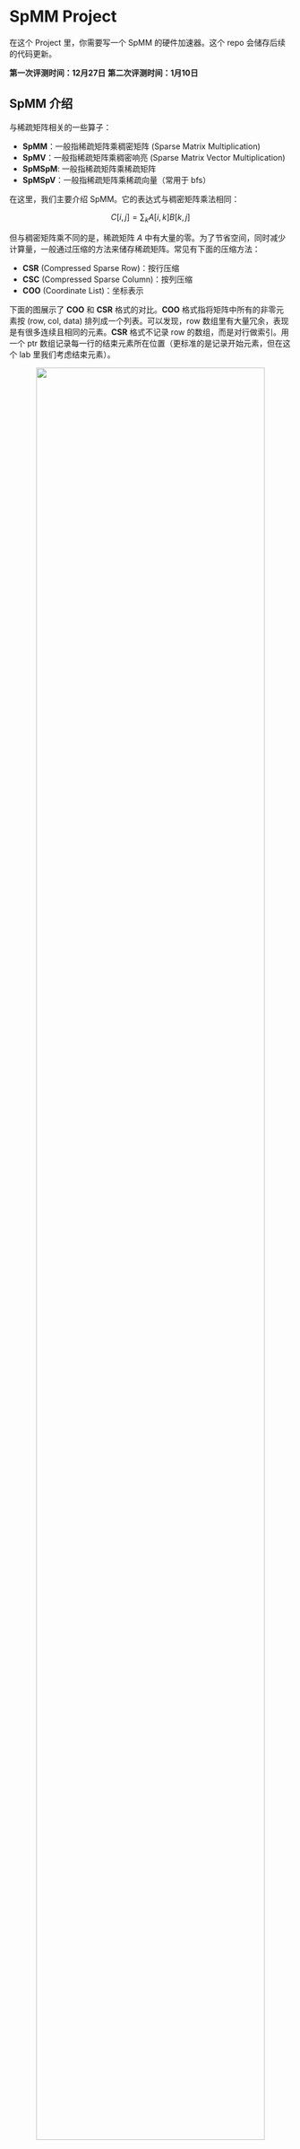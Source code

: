 # SpMM Project

在这个 Project 里，你需要写一个 SpMM 的硬件加速器。这个 repo 会储存后续的代码更新。

**第一次评测时间：12月27日**
**第二次评测时间：1月10日**

## SpMM 介绍

与稀疏矩阵相关的一些算子：

* **SpMM**：一般指稀疏矩阵乘稠密矩阵 (Sparse Matrix Multiplication)
* **SpMV**：一般指稀疏矩阵乘稠密响亮 (Sparse Matrix Vector Multiplication)
* **SpMSpM**: 一般指稀疏矩阵乘稀疏矩阵
* **SpMSpV**：一般指稀疏矩阵乘稀疏向量（常用于 bfs）

在这里，我们主要介绍 SpMM。它的表达式与稠密矩阵乘法相同：

$$
C[i,j] = \sum_{k} A[i,k] B[k, j]
$$

但与稠密矩阵乘不同的是，稀疏矩阵 $A$ 中有大量的零。为了节省空间，同时减少计算量，一般通过压缩的方法来储存稀疏矩阵。常见有下面的压缩方法：

* **CSR** (Compressed Sparse Row)：按行压缩
* **CSC** (Compressed Sparse Column)：按列压缩
* **COO** (Coordinate List)：坐标表示

下面的图展示了 **COO** 和 **CSR** 格式的对比。**COO** 格式指将矩阵中所有的非零元素按 (row, col, data) 排列成一个列表。可以发现，row 数组里有大量冗余，表现是有很多连续且相同的元素。**CSR** 格式不记录 row 的数组，而是对行做索引。用一个 ptr 数组记录每一行的结束元素所在位置（更标准的是记录开始元素，但在这个 lab 里我们考虑结束元素）。

<div align='center'>
<img src='figs/image-2.png' width='90%'/>
</div>

在上图的 **CSR** 格式中，第 i 行的元素的储存在 `ptr[i - 1] + 1 ~ ptr[i]` 的闭区间里。

根据输入格式、矩阵稀疏度的不同，有主要有下面的几类稀疏矩阵乘方法：

* **Row Based**: 每次将稀疏矩阵 $A$ 中的一个数与 $B$ 的一行相乘，适合 $B$ 很宽的场景
* **Inner Product**: 每次将稀疏矩阵 $A$ 的一行与 $B$ 的一列相乘，适合非零元个数适中的场景
* **Outer Product**: 每次将稀疏矩阵 $A$ 的一列与 $B$ 的一行相乘，适合非零元个数极其少的场景

在这个 lab 里我们实现 **Inner Product** 的方法。

## Project 介绍

### 总体介绍

在这个 Project 中，你需要写一个 SpMM 加速器，该加速器能够支持一个 NxN 的稀疏矩阵和一个 NxN 的稠密矩阵的乘法。该加速器的架构如下图所示：

![](figs/image-3.png)

加速器分成 PE 阵列，PE 和 规约单元三个层次。其中，规约单元有上面三种不同的实现方案。完成这个 Project 大致分成三个步骤：

1. **规约单元**：实现一个结构，它能够支持求序列的部分和
2. **PE 单元**：用规约单元实现一个 SpMV，计算稀疏矩阵乘以稠密向量
3. **PE 阵列**：将稠密矩阵的每一列分别分给每个 PE，并实现 Buffer/Stationary 等功能，构成一个完整的加速器

### 规约单元

$A$ 矩阵是稀疏的，每一轮读入的 $N$ 个值可能覆盖了多行，如下图所示，当 PE 的宽度为 4 的时候，第一次读入会算出 A 的前两行的结果：

<div align='center'>
<img src='figs/image-4.png' width='60%'>
</div>

此时，不能按照稠密矩阵乘法的方法计算总和，而应该按照每一行计算部分和。为了计算这样的部分和，需要用特殊的结构，比如：

* PfxSum：硬件前缀和，可以计算每个元素结尾的前缀和
* FAN Network：参考论文 [SIGMA: A Sparse and Irregular GEMM Accelerator with Flexible Interconnects for DNN Training](https://doi.org/10.1109/HPCA47549.2020.00015)

在本次 lab 里，规约单元的接口如下所示。其中 `split[i]` 为 1 表示第 i 个元素和 i+1 号元素在不同的行，`out_idx[i]` 表示输出第 i 位的部分和所在的位置。例如，在上图的离子中 `out_idx[1] = 2`，表示输出序列的第 1 个数 `F` 应该对应部分和序列中第 2 个元素，即 `cC` 下面的 `F`。

```verilog
module RedUnit(
    input   logic               clock,
                                reset,
    input   data_t              data[`N-1:0],
    input   logic               split[`N-1:0],
    input   logic [`lgN-1:0]    out_idx[`N-1:0],
    output  data_t              out_data[`N-1:0],
    output  int                 delay
);
```

RedUnit 必须是完全流水线的。也就是说，每个周期给定的输入会在固定一个延迟后输出。在实现中用 `delay` 输出来告诉 testbench 流水线延迟是多少。例如，你可以通过下面的代码来告诉 testbench 其 delay 是 4。

```verilog
assign delay = 4;
```

### PE

PE 将规约单元，内积单元，和相关的胶水逻辑整合到一起，构成一个能计算 SpMV 的基本结构。与 Reduction Unit 不同，PE 将直接接受 CSR 格式的稀疏矩阵作为输入。PE 内部需要实现将 CSR 格式转换成 RedUnit 能够支持的编码的方式。PE 的输入输出接口如下面所示：`lhs_start` 表示左矩阵的开始信号，`rhs` 表示稠密向量。

```verilog
module PE(
    input   logic               clock,
                                reset,
    input   logic               lhs_start,
    input   logic [`dbLgN-1:0]  lhs_ptr [`N-1:0],
    input   logic [`lgN-1:0]    lhs_col [`N-1:0],
    input   data_t              lhs_data[`N-1:0],
    input   data_t              rhs[`N-1:0],
    output  data_t              out[`N-1:0],
    output  int                 delay
);
```

时序图如下所示，在 `start` 的同时，输入 `ptr` 和第一部分的数据。接着继续输入 `lhs` 矩阵的其他值。在经过 `delay` 个 cycle 后，依次输出结果。第一次输出的 `o[0]` 包括了 `c[3:0]` 对应的行的结果。输出的周期数和 lhs_col 的输入的周期数是一样的。在读入 `lhs` 的时候，`rhs` 也会同时读入，读入过程中 `rhs` 的值保持不变。

<!--
{signal: [
  {name: 'clk',       wave: 'p....|.....'},
  {name: 'lhs_start', wave: '010..|.....'},
  {name: 'lhs_ptr',   wave: 'x3x..|.....', data: ['ptr']},
  {name: 'lhs_col',   wave: 'x333x|.....', data: ['c[3:0]', 'c[7:4]', '...', '...']},
  {name: 'lhs_data',  wave: 'x333x|.....', data: ['d[3:0]', 'd[7:4]', '...', '...']},
  {name: 'rhs',       wave: 'x3..x|.....', data: ['rhs']},
  {name: 'out',       wave: 'x....|333x.', data: ['o[0]', 'o[1]', 'o[2]']}
]}
-->

![](figs/image-9.png)

**Halo Adder**：在计算部分和的时候，经常会出现一个 `row` 的值被拆成两部分的情况。我们可以将上一个周期的最后段部分和储存下来，delay 一个周期后加到下一个周期部分和的第一段上。
* 稀疏矩阵是 NxN 的，稀疏矩阵的一行最多被拆成两段，而不会是三段。Halo Adder 里只需要保存一个元素。

### PE 阵列

PE 阵列将多个 PE 堆叠在一起，构成一个能够计算稀疏矩阵乘的结构。PE 阵列将 B 矩阵拆分成 N 列，每一列交给一个 PE 计算，再将各个 PE 的输出整合起来得到最终的输出。

```verilog
module SpMM(
    input   logic               clock,
                                reset,
    /* 输入在各种情况下是否 ready，ns：通常情况，ws：weight-stationary，os：output stationary */
    output  logic               lhs_ready_ns,
                                lhs_ready_ws,
                                lhs_ready_os,
                                lhs_ready_wos,
    input   logic               lhs_start,
    /* 如果是 weight-stationary, 这次使用的 rhs 将保留到下一次 */
                                lhs_ws,
    /* 如果是 output-stationary, 将这次的结果加到上次的 output 里 */
                                lhs_os,
    input   logic [`dbLgN-1:0]  lhs_ptr [`N-1:0],
    input   logic [`lgN-1:0]    lhs_col [`N-1:0],
    input   data_t              lhs_data[`N-1:0],
    output  logic               rhs_ready,
    input   logic               rhs_start,
    input   data_t              rhs_data [3:0][`N-1:0],
    output  logic               out_ready,
    input   logic               out_start,
    output  data_t              out_data [3:0][`N-1:0],
    output  int                 num_el
);
```

下面给出了 PE 阵列通常计算矩阵乘法的时序图。最开始，rhs 的 buffer 是空的，阵列首先读入 rhs。当 rhs 读入完成，rhs buffer 非空的时候，允许输入 lhs。输入 lhs 后立刻开始计算，并在一段时间后放到 output buffer 里面。最后，再一次性将 output buffer 的矩阵输出。注意，**稠密矩阵输入/输出的基本单位是 4 行**。

* 稠密矩阵会经过 N/4 个周期完成输入/输出，第 i 个周期输入 [i+3:i] 行的元素，第一个周期 start 信号为 1
* 写移位寄存器的时候，请注意方向，先输入/输出的是第一行，不是最后一行

<!--
{signal: [
  ['Rhs',
   {name: 'rhs_ready',    wave: '010.......|.....'},
   {name: 'rhs_start',    wave: '010.......|.....'},
   {name: 'rhs_data',     wave: 'x3...x....|.....', data: ['rhs']},
  ],
  ['Lhs',
   {name: 'lhs_ready_ns', wave: '0....10...|.....'},
   {name: 'lhs_start',    wave: '0....10...|.....'},
   {name: 'lhs_ptr',      wave: 'x....4x...|.....', data: ['ptr']},
   {name: 'lhs_col',      wave: 'x....4...x|.....', data: ['col']},
   {name: 'lhs_data',     wave: 'x....4...x|.....', data: ['data']},
  ],
  ['Out',
   {name: 'out_ready',    wave: '0.........|10...'},
   {name: 'out_start',    wave: '0.........|10...'},
   {name: 'out_data',     wave: '0.........|5...x', data: ['out']}
  ]
]}
-->

![](figs/image-10.png)

阵列除了支持通常的 SpMM 外，还需要支持 Weight Stationary 和 Output Stationary

* Weight Stationary 指在计算下一次 A * B 的时候，B 矩阵没有发生变化，不需要重复读入
* Output Stationary 指在这次计算中，直接将 A * B 加到上一次的输出矩阵中

为了进一步增大阵列的吞吐量，可以将 rhs buffer 和 output buffer 实现为 double buffer。保证在计算的同时，也可以读入下一次计算的输入数据。

## 测试与评分

此次 project 根据实现的功能和参数化能力打分。参数化指可以通过修改 N 的值，自动生成出合法的硬件。

### 接口与编码规定

`RedUnit`, `PE`, `SpMM` 的输入输出接口已经在 `SpMM.sv` 里写好了。你可以随意为接口添加新的输出或输入，测试脚本会忽略添加的输入和输出。

输入数据的格式为 `data_t`，它被定义成了一个 struct。请保证 `data_t` 的加法和乘法计算具有 1 cycle 的 delay。你可以用 `add_` 和 `mul_` 模块来实现加法和乘法。

```verilog
typedef struct packed { logic [`W-1:0] data; } data_t;
```

在这次 project 中，我们用宏来实现参数化：

```verilog
`ifndef N
`define N              16
`endif
`define lgN     ($clog2(`N))
`define dbLgN (2*$clog2(`N))
```

### 测试方法

助教已经为你们写好了一些 testbench 和 自动化脚本。

```shell
make N=16 RedUnit
make N=16 PE
make N=16 SpMM
```

运行 `make` 会生成类似下面的路径结构：

```shell
trace
├── PE
│   ├── 01-full.vcd
│   ├── 02-half.vcd     # 波形文件
│   ├── run.log         # 输出文件，见下一节
│   └── wave.gtkw       # gtkwave 配置文件
├── RedUnit
│   ├── 01-single.vcd
│   ├── 02-full.vcd
│   ├── run.log
│   └── wave.gtkw
└── SpMM
    ├── 01-ns-onepass.vcd
    ├── 02-rhs-dbbuf.vcd
    ├── run.log
    └── wave.gtkw
```

#### 调试输出

如果某些测试点 fail，测试脚本会将错误的程序输出出来。下面是 reduction unit 的调试输出，`|` 分隔了部分和的区间：

> ```raw
> Err:         0      1      2      3   
>   Data:     16  | 110  | 253    146  |
>   PSum:     16  | 110  |        143  |
>   OutIdx:    0      1      3      2   
>   Expect:   16    110    143          
>   Get:       0      0      0      0   
> ```

下面是 PE 的调试输出，每个错误的数据会将稀疏矩阵和向量展示出来：

> ```raw
> Error in trace/PE/13-rand.vcd
> MAT[ 0]:    8    1    9         |   1
> MAT[ 1]:         3              |   1
> MAT[ 2]:                   8    |   1
> MAT[ 3]:         4    7    6    |   1
> got prod:   0    0    0    0 
> expect:    18    3    8   17 
> ```

#### 查看波形

助教已经为你写了一个自动脚本，里面预设了重要的输入输出信号，用下面的命令启动 gtkwave：

```shell
./gtkwave.sh trace/RedUnit/01-single.vcd
```

![](figs/image.png)

### 评分标准

评分按照功能分数和性能分数给定，下发的测试点只是占最终测试点的一部分。

* 功能分数：加速器的每个功能根据实现难度，赋予一定分数
* 性能分数：即使实现了某个功能，但没有达到其应有的 latency / throughput，会失去这个分数

60 分的部分：没有stationary，稀疏矩阵 A 是稠密的。也就是说 A 每次读一整行，且刚好是一行。你可以直接忽略 ptr, col 的输入，规约单元只实现一个加法树。

下面给出功能分数列表（暂定），后续可能根据同学们的实现情况修改。

|       | tree | pfxsum | fan | halo | dbbuf | wei-sta | out-sta |
| ----- | ---- | ------ | --- | ---- | ----- | ------- | ------- |
| N=16  | 0    | 8      | 14  | 4    | 4     | 4       | 4       |
| N=any | 2    | 12     | 20  | 5    | 5     | 5       | 5       |

* tree, pfxsum, fan：Reduction Unit 的实现方法（三选一）
* halo：PE 里实现 halo adder，支持跨边界求和
* dbbuf：rhs buf 和 output buf 支持双 buffer
* wei-sta, out-sta：支持两种 stationary 模式

N=any 保证 N 是 2 的幂，且大于等于 4。有时候，你可能实现了某个模块的 N=16 版本，另一个模块的 N=any 版本。你可以用 `generate if` 来做分割：

```verilog
module RedUnit(...);
generate
    if(`N == 16) RedUnit_16 rdu(.*);
    else RedUnit_any rdu(.*);
endgenerate
endmodule
```

下面给一个建议的实现顺序：

1. 60 分：走通基本路线
2. 72 分：pfxsum
3. 77 分：pfxsum + halo
4. 82 分：pfxsum + halo + dbbuf
5. 87 分：pfxsum + halo + dbbuf + wei-sta
6. 92 分：pfxsum + halo + dbbuf + wei-sta + out-sta
7. 94 分：fan(n=16) + halo + dbbuf + wei-sta + out-sta
8. 100 分：fan(any) + halo + dbbuf + wei-sta + out-sta

### 提交时间

两周后第一次评测，评测 60 分的版本，四周后第二次评测，评测剩下的 40 分。

60 分的版本要求：每个 testbench 的第一个测试点能够通过

* redunit 能够计算全部和，可以用加法树实现
* PE 能够正常得将数据交给 redunit
* PE 阵列能够读入右矩阵，读入左矩阵，完成一次计算，然后输出

**第一次评测时间：12月27日**
**第二次评测时间：1月10日**
